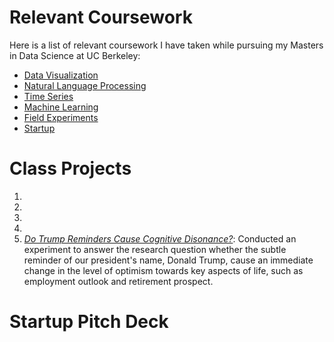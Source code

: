 # Relevant Coursework

Here is a list of relevant coursework I have taken while pursuing my Masters in Data Science at UC Berkeley:

* [Data Visualization](https://www.ischool.berkeley.edu/courses/datasci/209)
* [Natural Language Processing](https://www.ischool.berkeley.edu/courses/datasci/266)
* [Time Series](https://www.ischool.berkeley.edu/courses/datasci/271)
* [Machine Learning](https://www.ischool.berkeley.edu/courses/datasci/207)
* [Field Experiments](https://www.ischool.berkeley.edu/courses/datasci/241)
* [Startup](https://ieor.berkeley.edu/node/896)

# Class Projects

1. 
2. 
3. 
4. 
5. *[Do Trump Reminders Cause Cognitive Disonance?](https://github.com/tiffapedia/w241-final/blob/master/Section3_Final_ColbyCarter_TiffanyJaya_AbhishekAgarwal.pdf)*: Conducted an experiment to answer the research question whether the subtle reminder of our president's name, Donald Trump, cause an immediate change in the level of optimism towards key aspects of life, such as employment outlook and retirement prospect. 

# Startup Pitch Deck
